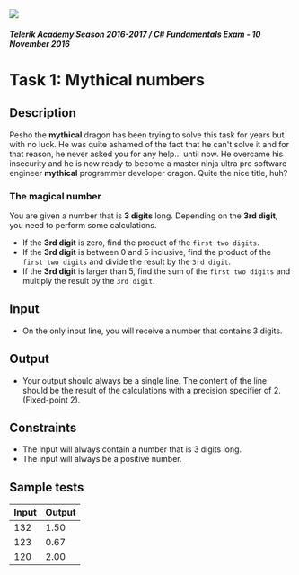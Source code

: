 <img src="https://raw.githubusercontent.com/TelerikAcademy/Common/master/logos/telerik-header-logo.png"/>

#### _Telerik Academy Season 2016-2017 / C# Fundamentals Exam - 10 November 2016_
# Task 1: Mythical numbers

## Description
Pesho the **mythical** dragon has been trying to solve this task for years but with no luck. He was quite ashamed of the fact that he can't solve it and for that reason, he never asked you for any help... until now. He overcame his insecurity and he is now ready to become a master ninja ultra pro software engineer **mythical** programmer developer dragon. Quite the nice title, huh?

### The magical number
You are given a number that is **3 digits** long. Depending on the **3rd digit**, you need to perform some calculations.

- If the **3rd digit** is zero, find the product of the `first two digits`.
- If the **3rd digit** is between 0 and 5 inclusive, find the product of the `first two digits` and divide the result by the `3rd digit`.
- If the **3rd digit** is larger than 5, find the sum of the `first two digits` and multiply the result by the `3rd digit`.

## Input
- On the only input line, you will receive a number that contains 3 digits.

## Output
- Your output should always be a single line. The content of the line should be the result of the calculations with a precision specifier of 2. (Fixed-point 2).

## Constraints
- The input will always contain a number that is 3 digits long.
- The input will always be a positive number.

## Sample tests
| Input       | Output                                |
|:------------|:--------------------------------------|
| 132         | 1.50                                  |
| 123         | 0.67                                  |
| 120         | 2.00                                  |
